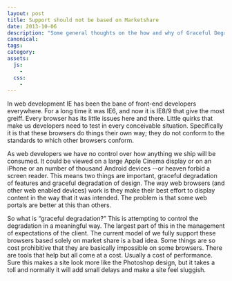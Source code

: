 ```yaml
---
layout: post
title: Support should not be based on Marketshare
date: 2013-10-06
description: "Some general thoughts on the how and why of Graceful Degradation and Progressive Enhancement."
canonical:
tags:
category:
assets:
  js:
    -
  css:
    -
---
```


In web development IE has been the bane of front-end developers everywhere. For a long time it was IE6, and now it is IE8/9 that give the most greiff. Every browser has its little issues here and there. Little quirks that make us developers need to test in every conceivable situation. Specifically it is that these browsers do things their own way; they do not conform to the standards to which other browsers conform.

As web developers we have no control over how anything we ship will be consumed. It could be viewed on a large Apple Cinema display or on an iPhone or an number of thousand Android devices --or heaven forbid a screen reader. This means two things are important, graceful degradation of features and graceful degradation of design. The way web browsers (and other web enabled devices) work is they make their best effort to display content in the way that it was intended. The problem is that some web portals are better at this than others.

So what is “graceful degradation?” This is attempting to control the degradation in a meaningful way. The largest part of this in the management of expectations of the client. The current model of we fully support these browsers based solely on market share is a bad idea. Some things are so cost prohibitive that they are basically impossible on some browsers. There are tools that help but all come at a cost. Usually a cost of performance. Sure this makes a site look more like the Photoshop design, but it takes a toll and normally it will add small delays and make a site feel sluggish.
